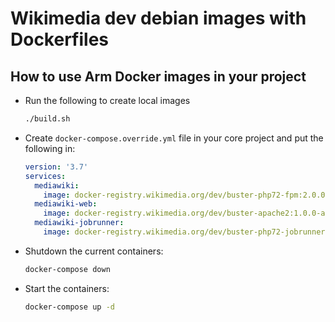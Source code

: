 # Wikimedia dev debian images with Dockerfiles

## How to use Arm Docker images in your project

- Run the following to create local images

    ```bash
    ./build.sh
    ```

- Create `docker-compose.override.yml` file in your core project and put the following in:
    ```yaml
    version: '3.7'
    services:
      mediawiki:
        image: docker-registry.wikimedia.org/dev/buster-php72-fpm:2.0.0-arm1
      mediawiki-web:
        image: docker-registry.wikimedia.org/dev/buster-apache2:1.0.0-arm1
      mediawiki-jobrunner:
        image: docker-registry.wikimedia.org/dev/buster-php72-jobrunner:1.0.0-arm1
    ```

- Shutdown the current containers:
  ```sh
  docker-compose down
  ```

- Start the containers:
  ```sh
  docker-compose up -d
  ```